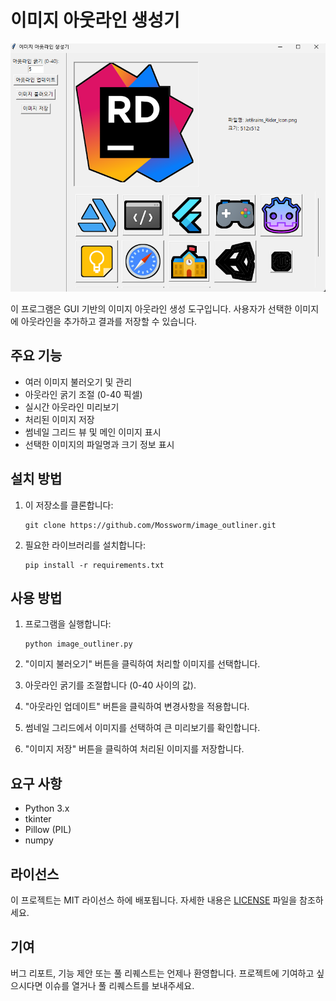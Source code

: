 # 이미지 아웃라인 생성기
<img src="image.png">

이 프로그램은 GUI 기반의 이미지 아웃라인 생성 도구입니다. 사용자가 선택한 이미지에 아웃라인을 추가하고 결과를 저장할 수 있습니다.

## 주요 기능

- 여러 이미지 불러오기 및 관리
- 아웃라인 굵기 조절 (0-40 픽셀)
- 실시간 아웃라인 미리보기
- 처리된 이미지 저장
- 썸네일 그리드 뷰 및 메인 이미지 표시
- 선택한 이미지의 파일명과 크기 정보 표시

## 설치 방법

1. 이 저장소를 클론합니다:
   ```
   git clone https://github.com/Mossworm/image_outliner.git
   ```

2. 필요한 라이브러리를 설치합니다:
   ```
   pip install -r requirements.txt
   ```

## 사용 방법

1. 프로그램을 실행합니다:
   ```
   python image_outliner.py
   ```

2. "이미지 불러오기" 버튼을 클릭하여 처리할 이미지를 선택합니다.
3. 아웃라인 굵기를 조절합니다 (0-40 사이의 값).
4. "아웃라인 업데이트" 버튼을 클릭하여 변경사항을 적용합니다.
5. 썸네일 그리드에서 이미지를 선택하여 큰 미리보기를 확인합니다.
6. "이미지 저장" 버튼을 클릭하여 처리된 이미지를 저장합니다.

## 요구 사항

- Python 3.x
- tkinter
- Pillow (PIL)
- numpy

## 라이선스

이 프로젝트는 MIT 라이선스 하에 배포됩니다. 자세한 내용은 [LICENSE](LICENSE) 파일을 참조하세요.

## 기여

버그 리포트, 기능 제안 또는 풀 리퀘스트는 언제나 환영합니다. 프로젝트에 기여하고 싶으시다면 이슈를 열거나 풀 리퀘스트를 보내주세요.

